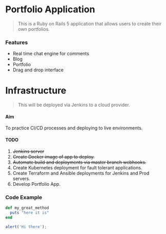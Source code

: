 # Portfolio Application

> This is a Ruby on Rails 5 application that allows users to create their own portfolios.

### Features

- Real time chat engine for comments
- Blog
- Portfolio
- Drag and drop interface

# Infrastructure

> This will be deployed via Jenkins to a cloud provider.

#### Aim

To practice CI/CD processes and deploying to live environments.

#### TODO

1. ~~Jenkins server~~
2. ~~Create Docker image of app to deploy.~~
3. ~~Automate build and deployments via master branch webhooks.~~
4. Create Kubernetes deployment for fault tolerant applications.
5. Create Terraform and Ansible deployments for Jenkins and Prod servers.
6. Develop Portfolio App.

### Code Example

```ruby
def my_great_method
  puts "here it is"
end
```

```javascript
alert('Hi there');
```